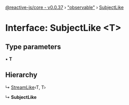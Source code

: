 [@reactive-js/core - v0.0.37](../README.md) › ["observable"](../modules/_observable_.md) › [SubjectLike](_observable_.subjectlike.md)

# Interface: SubjectLike <**T**>

## Type parameters

▪ **T**

## Hierarchy

  ↳ [StreamLike](_observable_.streamlike.md)‹T, T›

  ↳ **SubjectLike**
